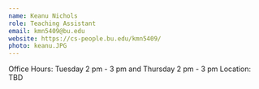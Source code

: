 ```yaml
---
name: Keanu Nichols
role: Teaching Assistant
email: kmn5409@bu.edu
website: https://cs-people.bu.edu/kmn5409/
photo: keanu.JPG
---
```


Office Hours: Tuesday 2 pm - 3 pm and Thursday 2 pm - 3 pm Location: TBD

